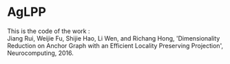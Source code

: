 # AgLPP
This is the code of the work :   
  Jiang Rui, Weijie Fu, Shijie Hao, Li Wen, and Richang Hong, 'Dimensionality Reduction on Anchor Graph with an Efficient Locality Preserving Projection', Neurocomputing, 2016.
  
